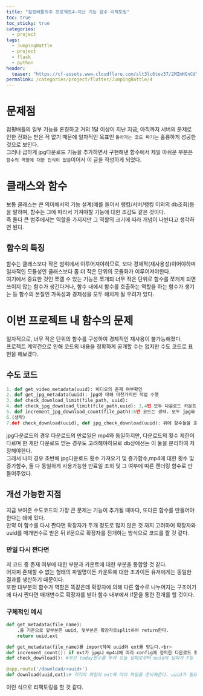 ```yaml
---
title: "점핑배틀외주 프로젝트4-지난 기능 함수 리팩토링"
toc: true
toc_sticky: true
categories:
  - project
tags:
  - JumpingBattle
  - project
  - flask
  - python
header:
  teaser: "https://cf-assets.www.cloudflare.com/slt3lc6tev37/2MZmHGnCdYbQBIsZ4V11C6/25b48def8b56b63f7527d6ad65829676/forward_proxy_flow.png"
permalink: /categories/project/flutter/JumpingBattle/4
---
```

# 문제점
점핑배틀의 일부 기능을 론칭하고 거의 1달 이상이 지난 지금, 아직까지 서버의 문제로 인한 전화는 받은 적 없기 때문에 일차적인 목표인 `돌아가는 코드 짜기`는 훌륭하게 성공한 것으로 보인다.<br>
그러나 급하게 jpg다운로드 기능을 추가하면서 구현해낸 함수에서 제일 아쉬운 부분은 `함수의 역할에 대한 인식이 없음`이어서 이 글을 작성하게 되었다.
# 클래스와 함수
보통 클래스는 큰 의미에서의 기능 설계(예를 들어서 랭킹/서버/랭킹 이외의 db조회)등을 말하며, 함수는 그에 따라서 가져야할 기능에 대한 조감도 같은 것이다.<br>
즉 둘다 큰 범주에서는 역할을 가지지만 그 역할의 크기에 따라 개념이 나뉜다고 생각하면 된다.
## 함수의 특징
함수는 클래스보다 작은 범위에서 이루어져야하므로, 보다 경제적(재사용성)이어야하며 일차적인 모듈성인 클래스보다 좀 더 작은 단위의 모듈화가 이루어져야한다.<br>
여기에서 중요한 것인 쪼갤 수 있는 기능은 쪼개되 너무 작은 단위로 함수를 쪼개게 되면 쓰이지 않는 함수가 생긴다거나, 함수 내에서 함수를 호출하는 역할을 하는 함수가 생기는 등 함수의 본질인 가독성과 경제성을 모두 해치게 될 우려가 있다.
# 이번 프로젝트 내 함수의 문제
일차적으로, 너무 작은 단위의 함수를 구성하여 경제적인 재사용이 불가능해졌다.<br>
프로젝트 계약건으로 인해 코드의 내용을 정확하게 공개할 수는 없지만 수도 코드로 표현을 해보겠다.
## 수도 코드

```python
1. def get_video_metadata(uuid): 비디오의 존재 여부확인
2. def get_jpg_metadata(uuid): jpg에 대해 마찬가지인 작업 수행
3. def check_download_limit(file_path, uuid):
4. def check_jpg_download_limit(file_path,uuid): 3,4번 모두 다운로드 카운트에 대한 확인을 하는 함수
5. def increment_jpg_download_count(file_path):6번 코드는 생략. 모두 jpg와 mp4에 대한 다운로드횟수를 증가시키는 함수
6.(생략)
7.def check_download(uuid), def jpg_check_download(uuid): 위에 함수들을 호출해서 본격적인 다운로드를 하는 서버측의 함수
```

jpg다운로드의 경우 다운로드의 만료일은 mp4와 동일하지만, 다운로드의 횟수 제한이 다르며 한 개만 다운로드 받는 경우도 고려해야하므로 db상에선는 이 둘을 분리하여 저장해야한다.<br>
그래서 나의 경우 초반에 jpg다운로드 횟수 가져오기 및 증가함수,mp4에 대한 횟수 및 증가함수, 둘 다 동일하게 사용가능한 만료일 조회 및 그 여부에 따른 랜더링 함수로 만들어주었다.
## 개선 가능한 지점
지금 보여준 수도코드의 가장 큰 문제는 기능이 추가될 때마다, 또다른 함수를 만들어야한다는 데에 있다.<br>
만약 이 함수를 다시 짠다면 확장자가 두개 정도로 많지 않은 것 까지 고려하여 확장자와 uuid를 매개변수로 받은 뒤 if문으로 확장자를 전개하는 방식으로 코드를 짤 것 같다.
### 만일 다시 짠다면
저 코드 중 존재 여부에 대한 부분과 카운트에 대한 부분을 통합할 것 같다.<br>
어차피 존재할 수 없는 형태의 파일명이든 카운트에 대한 초과이든 유저에게는 동일한 결과를 생산하기 때문이다.<br>
또한 대부분의 함수가 역할은 똑같은데 확장자에 의해 다른 함수로 나누어지는 구조이기에 다시 짠다면 매개변수로 확장자를 받아 함수 내부에서 if문을 통한 전개를 할 것이다.
### 구체적인 예시
```python
def get_metadata(file_name):
    .을 기준으로 앞부분은 uuid, 뒷부분은 확장자로split하여 return한다.
    return uuid,ext

```
```python
def get_metadata(file_name)를 import하여 uuid와 ext를 받는다.<br>
def increment_count(): if ext가 jpg냐 mp4냐에 따라 config에 정의한 다운로드 횟수대로 올려줄지 말지를 결정. 이때에 횟수가 넘으면 에러코드를 return하고 프론트에서 alter띄우기
def check_download(): #우선 today변수를 두어 오늘 날짜로부터 uuid의 날짜가 7일 이내인지 확인 후 작업 진행. 7일이 넘은 경우에는 바로 파일의 return을 중지하고 오류페이지를 랜더링. 7일 이내의 경우 count를 확인하는 함수로 넘어감

```
```python
@app.route('/download/<uuid>')
def download(uuid,ext):# 각각의 파일의 ext에 따라 파일을 준비해준다. uuid가 필요한 이유는 firebase에 요청할 데이터를 찾기 위해

```
이런 식으로 리팩토링을 할 것 같다.
